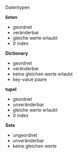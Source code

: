 Datentypen

**listen**
- geordnet
- veränderbar
- gleiche werte erlaubt
- 0 index

**Dictionary**
- geordnet 
- veränderbar 
- keine gleichen werte erlaubt
- key-value paare   

**tupel**
- geordnet
- unveränderbar 
- gleiche werte erlaubt
- 0 index

**Sets**
- ungeordnet
- unveränderbar
- keine gleichen werte
